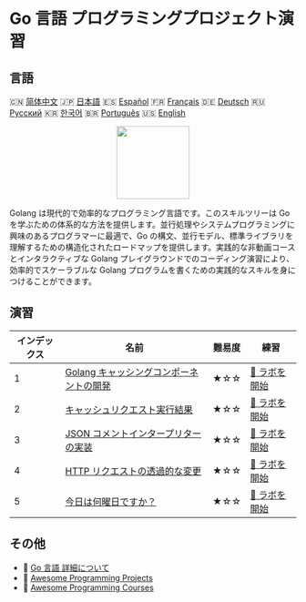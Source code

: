 # Go 言語 プログラミングプロジェクト演習

## 言語

🇨🇳 [简体中文](README_zh.md) 🇯🇵 [日本語](README_ja.md) 🇪🇸 [Español](README_es.md) 🇫🇷 [Français](README_fr.md) 🇩🇪 [Deutsch](README_de.md) 🇷🇺 [Русский](README_ru.md) 🇰🇷 [한국어](README_ko.md) 🇧🇷 [Português](README_pt.md) 🇺🇸 [English](README.md) 

<div align="center">
<img width="128px" src="https://file.labex.io/path/YgASYacMNI6I.png">
</div>

Golang は現代的で効率的なプログラミング言語です。このスキルツリーは Go を学ぶための体系的な方法を提供します。並行処理やシステムプログラミングに興味のあるプログラマーに最適で、Go の構文、並行モデル、標準ライブラリを理解するための構造化されたロードマップを提供します。実践的な非動画コースとインタラクティブな Golang プレイグラウンドでのコーディング演習により、効率的でスケーラブルな Golang プログラムを書くための実践的なスキルを身につけることができます。

## 演習

|   インデックス | 名前                                                                                                                   | 難易度   | 練習                                                                                           |
|----------------|------------------------------------------------------------------------------------------------------------------------|----------|------------------------------------------------------------------------------------------------|
|              1 | [Golang キャッシングコンポーネントの開発](https://labex.io/ja/courses/project-development-of-golang-caching-component) | ★☆☆      | [🚀 ラボを開始](https://labex.io/ja/courses/project-development-of-golang-caching-component)   |
|              2 | [キャッシュリクエスト実行結果](https://labex.io/ja/courses/project-cache-request-execution-results)                    | ★☆☆      | [🚀 ラボを開始](https://labex.io/ja/courses/project-cache-request-execution-results)           |
|              3 | [JSON コメントインタープリターの実装](https://labex.io/ja/courses/project-implement-json-comment-interpreter)          | ★☆☆      | [🚀 ラボを開始](https://labex.io/ja/courses/project-implement-json-comment-interpreter)        |
|              4 | [HTTP リクエストの透過的な変更](https://labex.io/ja/courses/project-transparent-modification-of-http-requests)         | ★☆☆      | [🚀 ラボを開始](https://labex.io/ja/courses/project-transparent-modification-of-http-requests) |
|              5 | [今日は何曜日ですか？](https://labex.io/ja/courses/project-what-day-is-it-today)                                       | ★☆☆      | [🚀 ラボを開始](https://labex.io/ja/courses/project-what-day-is-it-today)                      |

## その他

- 🔗 [Go 言語 詳細について](https://labex.io/ja/skilltrees/go)
- 🔗 [Awesome Programming Projects](https://github.com/labex-labs/awesome-programming-projects)
- 🔗 [Awesome Programming Courses](https://github.com/labex-labs/awesome-programming-courses)

